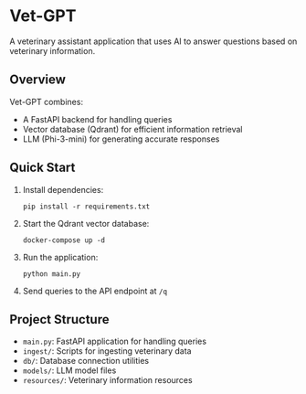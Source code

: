 # Vet-GPT

A veterinary assistant application that uses AI to answer questions based on veterinary information.

## Overview

Vet-GPT combines:
- A FastAPI backend for handling queries
- Vector database (Qdrant) for efficient information retrieval
- LLM (Phi-3-mini) for generating accurate responses

## Quick Start

1. Install dependencies:
   ```
   pip install -r requirements.txt
   ```

2. Start the Qdrant vector database:
   ```
   docker-compose up -d
   ```

3. Run the application:
   ```
   python main.py
   ```

4. Send queries to the API endpoint at `/q`

## Project Structure

- `main.py`: FastAPI application for handling queries
- `ingest/`: Scripts for ingesting veterinary data
- `db/`: Database connection utilities
- `models/`: LLM model files
- `resources/`: Veterinary information resources